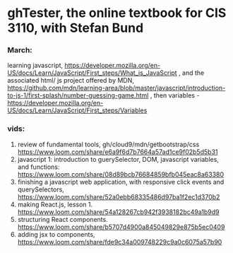 # ghTester, the online textbook for CIS 3110, with Stefan Bund
### March: 
learning javascript, https://developer.mozilla.org/en-US/docs/Learn/JavaScript/First_steps/What_is_JavaScript , and the associated html/ js project offered by MDN, https://github.com/mdn/learning-area/blob/master/javascript/introduction-to-js-1/first-splash/number-guessing-game.html , then variables - https://developer.mozilla.org/en-US/docs/Learn/JavaScript/First_steps/Variables

### vids:
1. review of fundamental tools, gh/cloud9/mdn/getbootstrap/css https://www.loom.com/share/e6a9f6d7b7664a57ad1ce9f02b5d5b31
2. javascript 1: introduction to guerySelector, DOM, javascript variables, and functions: https://www.loom.com/share/08d89bcb76684859bfb045eac8a63380
3. finishing a javascript web application, with responsive click events and querySelectors, https://www.loom.com/share/52a0ebb68335486d97ba1f2ec1d370b2
4. making React.js, lesson 1. https://www.loom.com/share/54a128267cb942f3938182bc49a1b9d9
5. structuring React components. https://www.loom.com/share/b5707d4900a845049829e875b5ec0409
6. adding jsx to components, https://www.loom.com/share/fde9c34a009748229c9a0c6075a57b90
